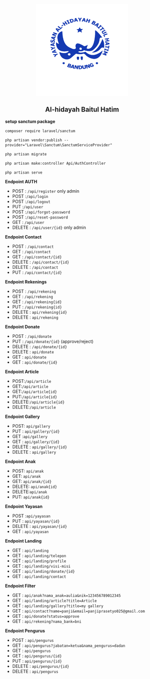 <!-- PROJECT LOGO -->
<br />
<p align="center">
  <a href="https://github.com/alhidayah-projects/backend-api.git">
    <img src="./public/assets/logo.png" alt="Logo" width="300" height="300">
  </a>

  <h2 align="center">Al-hidayah Baitul Hatim</h2>
</p>

**setup sanctum package**

```
composer require laravel/sanctum
```

```
php artisan vendor:publish --provider="Laravel\Sanctum\SanctumServiceProvider"
```

```
php artisan migrate
```

```
php artisan make:controller Api/AuthController
```

```
php artisan serve
```

**Endpoint AUTH**

-   POST : `/api/register` only admin
-   POST :`/api/login`
-   POST :`/api/logout`
-   PUT :`/api/user`
-   POST :`/api/forgot-password`
-   POST :`/api/reset-password`
-   GET : `/api/user`
-   DELETE : `/api/user/{id}` only admin

**Endpoint Contact**

-   POST : `/api/contact`
-   GET : `/api/contact`
-   GET : `/api/contact/{id}`
-   DELETE : `/api/contact/{id}`
-   DELETE : `/api/contact`
-   PUT : `/api/contact/{id}`

**Endpoint Rekenings**

-   POST : `/api/rekening`
-   GET : `/api/rekening`
-   GET : `/api/rekening{id}`
-   PUT : `/api/rekening{id}`
-   DELETE : `api/rekening{id}`
-   DELETE : `api/rekening`

**Endpoint Donate**

-   POST : `/api/donate`
-   PUT : `/api/donate/{id}` (approve/reject)
-   DELETE : `/api/donate/{id}`
-   DELETE : `api/donate`
-   GET : `api/donate`
-   GET : `api/donate/{id}`

**Endpoint Article**

-   POST:`/api/article`
-   GET:`/api/article`
-   GET:`/api/article{id}`
-   PUT:`/api/article{id}`
-   DELETE:`/api/article{id}`
-   DELETE:`/api/article`

**Endpoint Gallery**

-   POST: `api/gallery`
-   PUT : `api/gallery/{id}`
-   GET :`api/gallery`
-   GET : `api/gallery/{id}`
-   DELETE : `api/gallery/{id}`
-   DELETE : `api/gallery`

**Endpoint Anak**

-   POST: `api/anak`
-   GET: `api/anak`
-   GET: `api/anak/{id}`
-   DELETE: `api/anak{id}`
-   DELETE:`api/anak`
-   PUT: `api/anak{id}`

**Endpoint Yayasan**

-   POST :`api/yayasan`
-   PUT : `api/yayasan/{id}`
-   DELETE : `api/yayasan/{id}`
-   GET : `api/yayasan`

**Endpoint Landing**

-   GET : `api/landing`
-   GET : `api/landing/telepon`
-   GET : `api/landing/profile`
-   GET : `api/landing/visi-misi`
-   GET : `api/landing/donate/{id}`
-   GET : `api/landing/contact`

**Endpoint Filter**

-   GET : `api/anak?nama_anak=aulia&nik=123456789012345`
-   GET : `api/landing/article?title=Article`
-   GET : `api/landing/gallery?title=my gallery`
-   GET : `api/contact?name=panji&email=panjiprasetyo025@gmail.com`
-   GET : `api/donate?status=approve`
-   GET : `api/rekening?nama_bank=bni`

**Endpoint Pengurus**

-   POST : `api/pengurus`
-   GET : `api/pengurus?jabatan=ketua&nama_pengurus=dadan`
-   GET : `api/pengurus`
-   GET : `api/pengurus/{id}`
-   PUT : `api/pengurus/{id}`
-   DELETE : `api/pengurus/{id}`
-   DELETE : `api/pengurus`
